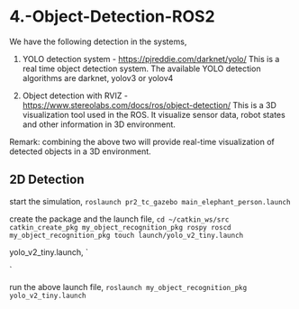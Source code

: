 # 4.-Object-Detection-ROS2

We have the following detection in the systems, 
1. YOLO detection system - https://pjreddie.com/darknet/yolo/
   This is a real time object detection system.
   The available YOLO detection algorithms are darknet, yolov3 or yolov4
   
3. Object detection with RVIZ - https://www.stereolabs.com/docs/ros/object-detection/
   This is a 3D visualization tool used in the ROS. It visualize sensor data, robot states and other information in 3D environment. 

Remark: combining the above two will provide real-time visualization of detected objects in a 3D environment.

2D Detection
---------------
start the simulation,
`roslaunch pr2_tc_gazebo main_elephant_person.launch`

create the package and the launch file,
`cd ~/catkin_ws/src
 catkin_create_pkg my_object_recognition_pkg rospy
 roscd my_object_recognition_pkg
 touch launch/yolo_v2_tiny.launch`

yolo_v2_tiny.launch,
`<?xml version="1.0" encoding="utf-8"?>

<launch>
  
  <!-- Use YOLOv3 -->
  <arg name="network_param_file"         default="$(find darknet_ros)/config/yolov2-tiny.yaml"/>
  <arg name="image" default="/camera/rgb/image_raw" />


  <!-- Include main launch file -->
  <include file="$(find darknet_ros)/launch/darknet_ros.launch">
    <arg name="network_param_file"    value="$(arg network_param_file)"/>
    <arg name="image" value="$(arg image)" />
  </include>

</launch>`

run the above launch file,
`roslaunch my_object_recognition_pkg yolo_v2_tiny.launch`


